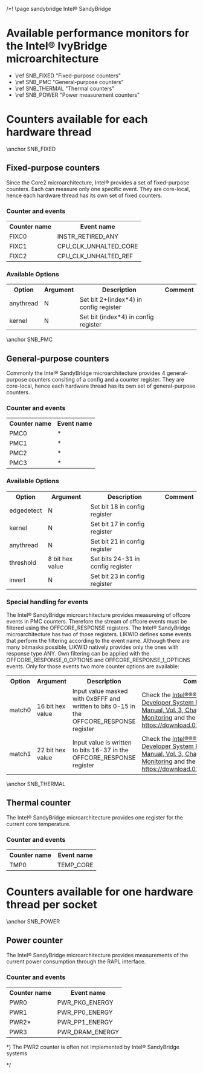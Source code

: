 /*! \page sandybridge Intel&reg; SandyBridge

<H1>Available performance monitors for the Intel&reg; IvyBridge microarchitecture</H1>
<UL>
<LI>\ref SNB_FIXED "Fixed-purpose counters"</LI>
<LI>\ref SNB_PMC "General-purpose counters"</LI>
<LI>\ref SNB_THERMAL "Thermal counters"</LI>
<LI>\ref SNB_POWER "Power measurement counters"</LI>
</UL>

<H1>Counters available for each hardware thread</H1>
\anchor SNB_FIXED
<H2>Fixed-purpose counters</H2>
<P>Since the Core2 microarchitecture, Intel&reg; provides a set of fixed-purpose counters. Each can measure only one specific event. They are core-local, hence each hardware thread has its own set of fixed counters.</P>
<H3>Counter and events</H3>
<TABLE>
<TR>
  <TH>Counter name</TH>
  <TH>Event name</TH>
</TR>
<TR>
  <TD>FIXC0</TD>
  <TD>INSTR_RETIRED_ANY</TD>
</TR>
<TR>
  <TD>FIXC1</TD>
  <TD>CPU_CLK_UNHALTED_CORE</TD>
</TR>
<TR>
  <TD>FIXC2</TD>
  <TD>CPU_CLK_UNHALTED_REF</TD>
</TR>
</TABLE>
<H3>Available Options</H3>
<TABLE>
<TR>
  <TH>Option</TH>
  <TH>Argument</TH>
  <TH>Description</TH>
  <TH>Comment</TH>
</TR>
<TR>
  <TD>anythread</TD>
  <TD>N</TD>
  <TD>Set bit 2+(index*4) in config register</TD>
  <TD></TD>
</TR>
<TR>
  <TD>kernel</TD>
  <TD>N</TD>
  <TD>Set bit (index*4) in config register</TD>
  <TD></TD>
</TR>
</TABLE>

\anchor SNB_PMC
<H2>General-purpose counters</H2>
<P>Commonly the Intel&reg; SandyBridge microarchitecture provides 4 general-purpose counters consiting of a config and a counter register. They are core-local, hence each hardware thread has its own set of general-purpose counters.</P>
<H3>Counter and events</H3>
<TABLE>
<TR>
  <TH>Counter name</TH>
  <TH>Event name</TH>
</TR>
<TR>
  <TD>PMC0</TD>
  <TD>*</TD>
</TR>
<TR>
  <TD>PMC1</TD>
  <TD>*</TD>
</TR>
<TR>
  <TD>PMC2</TD>
  <TD>*</TD>
</TR>
<TR>
  <TD>PMC3</TD>
  <TD>*</TD>
</TR>
</TABLE>
<H3>Available Options</H3>
<TABLE>
<TR>
  <TH>Option</TH>
  <TH>Argument</TH>
  <TH>Description</TH>
  <TH>Comment</TH>
</TR>
<TR>
  <TD>edgedetect</TD>
  <TD>N</TD>
  <TD>Set bit 18 in config register</TD>
  <TD></TD>
</TR>
<TR>
  <TD>kernel</TD>
  <TD>N</TD>
  <TD>Set bit 17 in config register</TD>
  <TD></TD>
</TR>
<TR>
  <TD>anythread</TD>
  <TD>N</TD>
  <TD>Set bit 21 in config register</TD>
  <TD></TD>
</TR>
<TR>
  <TD>threshold</TD>
  <TD>8 bit hex value</TD>
  <TD>Set bits 24-31 in config register</TD>
  <TD></TD>
</TR>
<TR>
  <TD>invert</TD>
  <TD>N</TD>
  <TD>Set bit 23 in config register</TD>
  <TD></TD>
</TR>
</TABLE>

<H3>Special handling for events</H3>
<P>The Intel&reg; SandyBridge microarchitecture provides measureing of offcore events in PMC counters. Therefore the stream of offcore events must be filtered using the OFFCORE_RESPONSE registers. The Intel&reg; SandyBridge microarchitecture has two of those registers. LIKWID defines some events that perform the filtering according to the event name. Although there are many bitmasks possible, LIKWID natively provides only the ones with response type ANY. Own filtering can be applied with the OFFCORE_RESPONSE_0_OPTIONS and OFFCORE_RESPONSE_1_OPTIONS events. Only for those events two more counter options are available:</P>
<TABLE>
<TR>
  <TH>Option</TH>
  <TH>Argument</TH>
  <TH>Description</TH>
  <TH>Comment</TH>
</TR>
<TR>
  <TD>match0</TD>
  <TD>16 bit hex value</TD>
  <TD>Input value masked with 0x8FFF and written to bits 0-15 in the OFFCORE_RESPONSE register</TD>
  <TD>Check the <A HREF="http://www.Intel&reg;&reg;.com/content/www/us/en/processors/architectures-software-developer-manuals.html">Intel&reg;&reg;&reg; Software Developer System Programming Manual, Vol. 3, Chapter Performance Monitoring</A> and the event files at <A HREF="https://download.01.org/perfmon/SNB">https://download.01.org/perfmon/SNB</A>.</TD>
</TR>
<TR>
  <TD>match1</TD>
  <TD>22 bit hex value</TD>
  <TD>Input value is written to bits 16-37 in the OFFCORE_RESPONSE register</TD>
  <TD>Check the <A HREF="http://www.Intel&reg;&reg;.com/content/www/us/en/processors/architectures-software-developer-manuals.html">Intel&reg;&reg;&reg; Software Developer System Programming Manual, Vol. 3, Chapter Performance Monitoring</A> and the event files at <A HREF="https://download.01.org/perfmon/SNB">https://download.01.org/perfmon/SNB</A>.</TD>
</TR>
</TABLE>

\anchor SNB_THERMAL
<H2>Thermal counter</H2>
<P>The Intel&reg; SandyBridge microarchitecture provides one register for the current core temperature.</P>
<H3>Counter and events</H3>
<TABLE>
<TR>
  <TH>Counter name</TH>
  <TH>Event name</TH>
</TR>
<TR>
  <TD>TMP0</TD>
  <TD>TEMP_CORE</TD>
</TR>
</TABLE>

<H1>Counters available for one hardware thread per socket</H1>
\anchor SNB_POWER
<H2>Power counter</H2>
<P>The Intel&reg; SandyBridge microarchitecture provides measurements of the current power consumption through the RAPL interface.</P>
<H3>Counter and events</H3>
<TABLE>
<TR>
  <TH>Counter name</TH>
  <TH>Event name</TH>
</TR>
<TR>
  <TD>PWR0</TD>
  <TD>PWR_PKG_ENERGY</TD>
</TR>
<TR>
  <TD>PWR1</TD>
  <TD>PWR_PP0_ENERGY</TD>
</TR>
<TR>
  <TD>PWR2*</TD>
  <TD>PWR_PP1_ENERGY</TD>
</TR>
<TR>
  <TD>PWR3</TD>
  <TD>PWR_DRAM_ENERGY</TD>
</TR>
</TABLE>
<P>*) The PWR2 counter is often not implemented by Intel&reg; SandyBridge systems</P>
*/
